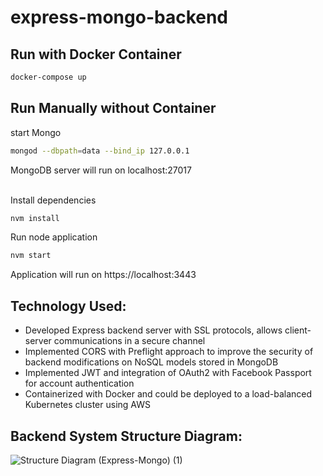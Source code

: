 # express-mongo-backend

## Run with Docker Container
```bash
docker-compose up
```
## Run Manually without Container
start Mongo
```bash
mongod --dbpath=data --bind_ip 127.0.0.1
```
MongoDB server will run on localhost:27017
<br/><br/>

Install dependencies
```bash
nvm install
```
Run node application
```bash
nvm start
```
Application will run on https://localhost:3443

## Technology Used:
- Developed Express backend server with SSL protocols, allows client-server communications in a secure channel 
- Implemented CORS with Preflight approach to improve the security of backend modifications on NoSQL models stored in MongoDB
- Implemented JWT and integration of OAuth2 with Facebook Passport for account authentication
- Containerized with Docker and could be deployed to a load-balanced Kubernetes cluster using AWS


## Backend System Structure Diagram:

![Structure Diagram (Express-Mongo) (1)](https://user-images.githubusercontent.com/46879202/105741181-026ce480-5f08-11eb-81e0-5854963041c7.png)
